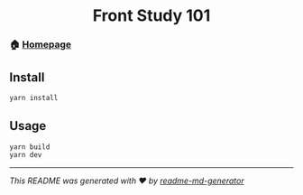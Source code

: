 <h1 align="center">Front Study 101</h1>

### 🏠 [Homepage](https://101-frontstudy.netlify.app)

## Install

```sh
yarn install
```

## Usage

```sh
yarn build
yarn dev
```

***
_This README was generated with ❤️ by [readme-md-generator](https://github.com/kefranabg/readme-md-generator)_
